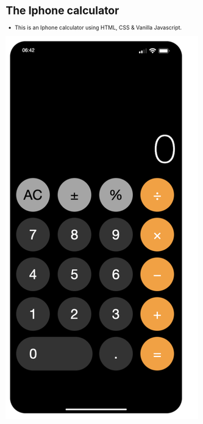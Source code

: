 # The Iphone calculator
  - This is an Iphone calculator using HTML, CSS & Vanilla Javascript. 
 
 ![image info](iphone.png)